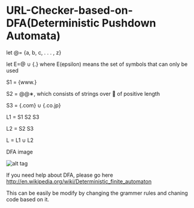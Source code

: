 # URL-Checker-based-on-DFA(Deterministic Pushdown Automata)

let @= {a, b, c, . . . , z}

let E=@ ∪ {.} where E(epsilon) means the set of symbols that can only be used

S1 = {www.}

S2 = @@∗, which consists of strings over 􀀀 of positive length

S3 = {.com} ∪ {.co.jp}


L1 = S1 S2 S3

L2 = S2 S3

L = L1 ∪ L2


DFA image 

![alt tag](https://github.com/virajbhalala/URL-Checker-based-on-DFA/blob/master/DFA.png)


If you need  help about DFA, please go here http://en.wikipedia.org/wiki/Deterministic_finite_automaton

This can be easily be modify by changing the grammer rules and chaning code based on it.

